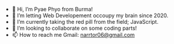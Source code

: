 - 👋 Hi, I’m Pyae Phyo from Burma!
- 👀 I’m letting Web Developement occoupy my brain since 2020. 
- 🌱 I’m currently taking the red pill from the field; JavaScript.
- 💞️ I’m looking to collaborate on some coding parts!
- 📫 How to reach me Gmail: [narrtor06@gmail.com](mailto:narrtor06@gmail.com) 
<!--- Discord: [pancake#2493](https://discordapp.com/users/921765461333508166) | Facebook: [ppzh00](https://facebook.com/ppzh00) | &Xofp; 𝕏 (formerly Twitter): [ppzh0](https://twitter.com/ppzh0) --->

<!---
~tester-9e/tester-9e~ ppzh0/ppzh0 is a ✨ special ✨ repository because its `README.md` (this file) appears on your GitHub profile.
You can click the Preview link to take a look at your changes.
--->
